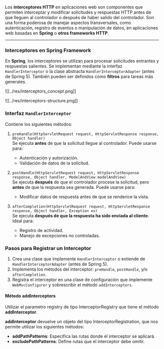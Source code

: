 Los **interceptores HTTP** en aplicaciones web son componentes que permiten interceptar y modificar solicitudes y respuestas HTTP antes de que lleguen al controlador o después de haber salido del controlador. Son una forma poderosa de manejar aspectos transversales, como autenticación, registro de eventos o manipulación de datos, en aplicaciones web basadas en **Spring** o **otros frameworks HTTP**.

---

### **Interceptores en Spring Framework**

En **Spring**, los interceptores se utilizan para procesar solicitudes entrantes y respuestas salientes. Se implementan mediante la interfaz `HandlerInterceptor` o la clase abstracta `HandlerInterceptorAdapter` (antes de Spring 5). También pueden ser definidos como **filtros** para tareas más generales.


![[../res/interceptors_concept.png]]

![[../res/interceptors-structure.png]]

### **Interfaz `HandlerInterceptor`**

Contiene los siguientes métodos:

1. `preHandle(HttpServletRequest request, HttpServletResponse response, Object handler)`  
    Se ejecuta **antes** de que la solicitud llegue al controlador. Puede usarse para:
    
    - Autenticación y autorización.
    - Validación de datos de la solicitud.
2. `postHandle(HttpServletRequest request, HttpServletResponse response, Object handler, ModelAndView modelAndView)`  
    Se ejecuta **después** de que el controlador procese la solicitud, pero **antes** de que la respuesta sea generada. Puede usarse para:
    
    - Modificar datos de respuesta antes de que se renderice la vista.
3. `afterCompletion(HttpServletRequest request, HttpServletResponse response, Object handler, Exception ex)`  
    Se ejecuta **después de que la respuesta ha sido enviada al cliente**. Ideal para:
    
    - Registro de actividad.
    - Manejo de excepciones no controladas.



### **Pasos para Registrar un Interceptor**

1. Crea una clase que implemente `HandlerInterceptor` o extiende de `HandlerInterceptorAdapter` (antes de Spring 5).
2. Implementa los métodos del interceptor: `preHandle`, `postHandle`, y/o `afterCompletion`.
3. Registra el interceptor en una clase de configuración que implemente `WebMvcConfigurer` y sobrescribir el método `addInterceptors`.

#### Método addInterceptors

Utilizar el parametro registry de tipo InterceptorRegistry que tiene el método **addInterceptor**.

**addInterceptor** devuelve un objeto del tipo InterceptorRegistration, que nos permite utilizar los siguientes métodos:

- **addPathPatterns**: Especifica las rutas donde el interceptor se aplicará.
- **excludePathPatterns**: Define rutas que el interceptor debe omitir.

